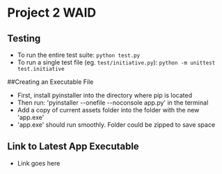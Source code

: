 # Project 2 WAID

## Testing
* To run the entire test suite: `python test.py`
* To run a single test file (eg. `test/initiative.py`): `python -m unittest test.initiative`

##Creating an Executable File
* First, install pyinstaller into the directory where pip is located
* Then run: 'pyinstaller --onefile --noconsole app.py' in the terminal
* Add a copy of current assets folder into the folder with the new 'app.exe'
* 'app.exe' should run smoothly. Folder could be zipped to save space

## Link to Latest App Executable 
* Link goes here
